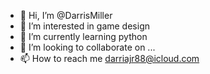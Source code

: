 - 👋 Hi, I’m @DarrisMiller
- 👀 I’m interested in game design 
- 🌱 I’m currently learning python
- 💞️ I’m looking to collaborate on ...
- 📫 How to reach me darriajr88@icloud.com

<!---
DarrisMiller/DarrisMiller is a ✨ special ✨ repository because its `README.md` (this file) appears on your GitHub profile.
You can click the Preview link to take a look at your changes.
--->
